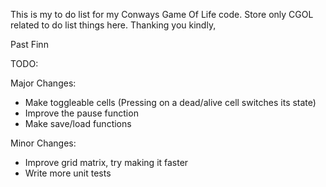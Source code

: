 This is my to do list for my Conways Game Of Life code.
Store only CGOL related to do list things here.
Thanking you kindly,

Past Finn

TODO:

Major Changes:

- Make toggleable cells (Pressing on a dead/alive cell switches its state)
- Improve the pause function
- Make save/load functions

Minor Changes:
 
 - Improve grid matrix, try making it faster
 - Write more unit tests
 